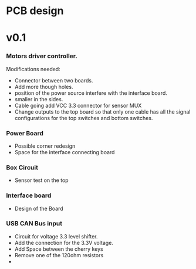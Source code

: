 #  PCB design


# v0.1

### Motors driver controller.

Modifications needed:

- Connector between two boards.
- Add more though holes.
- position of the power source interfere with the interface board.
- smaller in the sides.
- Cable going add VCC 3.3 connector for sensor MUX
- Change outputs to the top board so that only one cable has all the signal configurations for the top switches and bottom switches.

### Power Board

- Possible corner redesign
- Space for the interface connecting board

### Box Circuit

- Sensor test on the top

### Interface board

- Design of the Board

### USB CAN Bus input

- Circuit for voltage 3.3 level shifter.
- Add the connection for the 3.3V voltage.
- Add Space between the cherry keys
- Remove one of the 120ohm resistors
-
